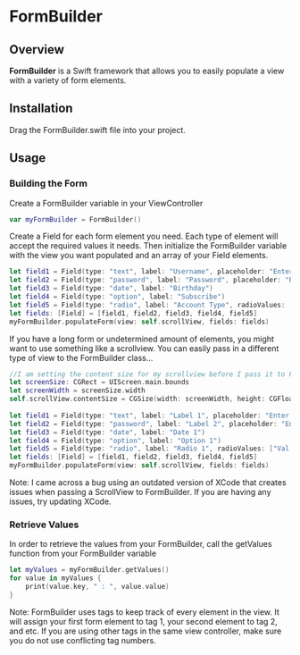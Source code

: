 # FormBuilder

## Overview
**FormBuilder** is a Swift framework that allows you to easily populate a view with a variety of form elements.

## Installation
Drag the FormBuilder.swift file into your project.

## Usage
### Building the Form
Create a FormBuilder variable in your ViewController

```swift
var myFormBuilder = FormBuilder()
```

Create a Field for each form element you need. Each type of element will accept the required values it needs. Then initialize the FormBuilder variable with the view you want populated and an array of your Field elements.

```swift
let field1 = Field(type: "text", label: "Username", placeholder: "Enter text here")
let field2 = Field(type: "password", label: "Password", placeholder: "Enter more text")
let field3 = Field(type: "date", label: "Birthday")
let field4 = Field(type: "option", label: "Subscribe")
let field5 = Field(type: "radio", label: "Account Type", radioValues: ["Buyer", "Seller", "Both"])
let fields: [Field] = [field1, field2, field3, field4, field5]
myFormBuilder.populateForm(view: self.scrollView, fields: fields)
```

If you have a long form or undetermined amount of elements, you might want to use something like a scrollview. You can easily pass in a different type of view to the FormBuilder class...

```swift
//I am setting the content size for my scrollview before I pass it to FormBuilder
let screenSize: CGRect = UIScreen.main.bounds
let screenWidth = screenSize.width
self.scrollView.contentSize = CGSize(width: screenWidth, height: CGFloat(2000));
        
let field1 = Field(type: "text", label: "Label 1", placeholder: "Enter text here")
let field2 = Field(type: "password", label: "Label 2", placeholder: "Enter more text")
let field3 = Field(type: "date", label: "Date 1")
let field4 = Field(type: "option", label: "Option 1")
let field5 = Field(type: "radio", label: "Radio 1", radioValues: ["Val 1", "Val 2", "Val 3"])
let fields: [Field] = [field1, field2, field3, field4, field5]
myFormBuilder.populateForm(view: self.scrollView, fields: fields)
```

Note: I came across a bug using an outdated version of XCode that creates issues when passing a ScrollView to FormBuilder. If you are having any issues, try updating XCode.

### Retrieve Values
In order to retrieve the values from your FormBuilder, call the getValues function from your FormBuilder variable
```swift
let myValues = myFormBuilder.getValues()
for value in myValues {
    print(value.key, " : ", value.value)
}
```

Note: FormBuilder uses tags to keep track of every element in the view. It will assign your first form element to tag 1, your second element to tag 2, and etc. If you are using other tags in the same view controller, make sure you do not use conflicting tag numbers.


